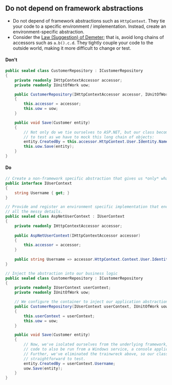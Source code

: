 ## Do not depend on framework abstractions

- Do not depend of framework abstractions such as `HttpContext`. They tie your code to a specific environment / implementation. Instead, create an environment-specific abstraction.
- Consider the [Law (Suggestion) of Demeter](https://hackernoon.com/object-oriented-tricks-2-law-of-demeter-4ecc9becad85); that is, avoid long chains of accessors such as `a.b().c.d`. They tightly couple your code to the outside world, making it more difficult to change or test.


#### Don't

```c#
public sealed class CustomerRepository : ICustomerRepository
{
    private readonly IHttpContextAccessor accessor;
    private readonly IUnitOfWork uow;

    public CustomerRepository(IHttpContextAccessor accessor, IUnitOfWork uow)
    {
        this.accessor = accessor;
        this.uow = uow;
    }

    public void Save(Customer entity)
    {
        // Not only do we tie ourselves to ASP.NET, but our class becomes annoying 
        // to test as we have to mock this long chain of objects:
        entity.CreatedBy = this.accessor.HttpContext.User.Identity.Name;
        this.uow.Save(entity);
    }
}
```

#### Do

```c#
// Create a non-framework specific abstraction that gives us *only* what we really need.
public interface IUserContext
{
    string Username { get; }
}

// Provide and register an environment specific implementation that encapsulates 
// all the messy details.
public sealed class AspNetUserContext : IUserContext
{   
    private readonly IHttpContextAccessor accessor;
    
    public AspNetUserContext(IHttpContextAccessor accessor) 
    { 
        this.accessor = accessor; 
    }
    
    public string Username => accessor.HttpContext.Context.User.Identity.Name;
}

// Inject the abstraction into our business logic
public sealed class CustomerRepository : ICustomerRepository
{
    private readonly IUserContext userContext;
    private readonly IUnitOfWork uow;

    // We configure the container to inject our application abstraction.
    public CustomerRepository(IUserContext userContext, IUnitOfWork uow)
    {
        this.userContext = userContext;
        this.uow = uow;
    }

    public void Save(Customer entity)
    {
        // Now, we've isolated ourselves from the underlying framework, allowing our
        // code to also be run from a Windows service, a console application, etc.
        // Further, we've eliminated the trainwreck above, so our class becomes much more
        // straightforward to test.
        entity.CreatedBy = userContext.Username;
        uow.Save(entity);
    }
}
```
